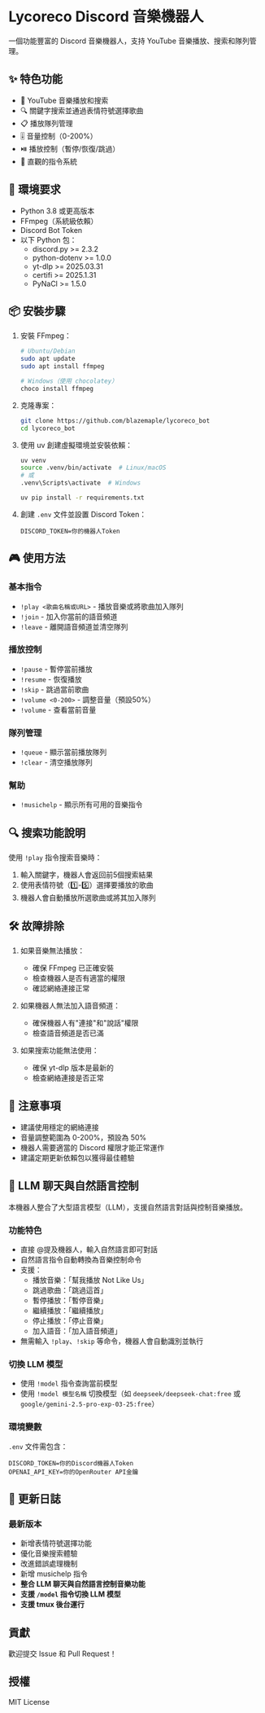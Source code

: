 # Lycoreco Discord 音樂機器人

一個功能豐富的 Discord 音樂機器人，支持 YouTube 音樂播放、搜索和隊列管理。

## ✨ 特色功能

- 🎵 YouTube 音樂播放和搜索
- 🔍 關鍵字搜索並通過表情符號選擇歌曲
- 📋 播放隊列管理
- 🎚️ 音量控制（0-200%）
- ⏯️ 播放控制（暫停/恢復/跳過）
- 🎯 直觀的指令系統

## 🔧 環境要求

- Python 3.8 或更高版本
- FFmpeg（系統級依賴）
- Discord Bot Token
- 以下 Python 包：
  - discord.py >= 2.3.2
  - python-dotenv >= 1.0.0
  - yt-dlp >= 2025.03.31
  - certifi >= 2025.1.31
  - PyNaCl >= 1.5.0

## 📦 安裝步驟

1. 安裝 FFmpeg：
   ```bash
   # Ubuntu/Debian
   sudo apt update
   sudo apt install ffmpeg

   # Windows（使用 chocolatey）
   choco install ffmpeg
   ```

2. 克隆專案：
   ```bash
   git clone https://github.com/blazemaple/lycoreco_bot
   cd lycoreco_bot
   ```

3. 使用 uv 創建虛擬環境並安裝依賴：
   ```bash
   uv venv
   source .venv/bin/activate  # Linux/macOS
   # 或
   .venv\Scripts\activate  # Windows
   
   uv pip install -r requirements.txt
   ```

4. 創建 `.env` 文件並設置 Discord Token：
   ```
   DISCORD_TOKEN=你的機器人Token
   ```

## 🎮 使用方法

### 基本指令
- `!play <歌曲名稱或URL>` - 播放音樂或將歌曲加入隊列
- `!join` - 加入你當前的語音頻道
- `!leave` - 離開語音頻道並清空隊列

### 播放控制
- `!pause` - 暫停當前播放
- `!resume` - 恢復播放
- `!skip` - 跳過當前歌曲
- `!volume <0-200>` - 調整音量（預設50%）
- `!volume` - 查看當前音量

### 隊列管理
- `!queue` - 顯示當前播放隊列
- `!clear` - 清空播放隊列

### 幫助
- `!musichelp` - 顯示所有可用的音樂指令

## 🔍 搜索功能說明

使用 `!play` 指令搜索音樂時：
1. 輸入關鍵字，機器人會返回前5個搜索結果
2. 使用表情符號（1️⃣-5️⃣）選擇要播放的歌曲
3. 機器人會自動播放所選歌曲或將其加入隊列

## 🛠️ 故障排除

1. 如果音樂無法播放：
   - 確保 FFmpeg 已正確安裝
   - 檢查機器人是否有適當的權限
   - 確認網絡連接正常

2. 如果機器人無法加入語音頻道：
   - 確保機器人有"連接"和"說話"權限
   - 檢查語音頻道是否已滿

3. 如果搜索功能無法使用：
   - 確保 yt-dlp 版本是最新的
   - 檢查網絡連接是否正常

## 📝 注意事項

- 建議使用穩定的網絡連接
- 音量調整範圍為 0-200%，預設為 50%
- 機器人需要適當的 Discord 權限才能正常運作
- 建議定期更新依賴包以獲得最佳體驗

## 🤖 LLM 聊天與自然語言控制

本機器人整合了大型語言模型（LLM），支援自然語言對話與控制音樂播放。

### 功能特色
- 直接 @提及機器人，輸入自然語言即可對話
- 自然語言指令自動轉換為音樂控制命令
- 支援：
  - 播放音樂：「幫我播放 Not Like Us」
  - 跳過歌曲：「跳過這首」
  - 暫停播放：「暫停音樂」
  - 繼續播放：「繼續播放」
  - 停止播放：「停止音樂」
  - 加入語音：「加入語音頻道」
- 無需輸入 `!play`、`!skip` 等命令，機器人會自動識別並執行

### 切換 LLM 模型
- 使用 `!model` 指令查詢當前模型
- 使用 `!model 模型名稱` 切換模型（如 `deepseek/deepseek-chat:free` 或 `google/gemini-2.5-pro-exp-03-25:free`）

### 環境變數
`.env` 文件需包含：
```
DISCORD_TOKEN=你的Discord機器人Token
OPENAI_API_KEY=你的OpenRouter API金鑰
```

## 🔄 更新日誌

### 最新版本
- 新增表情符號選擇功能
- 優化音樂搜索體驗
- 改進錯誤處理機制
- 新增 musichelp 指令
- **整合 LLM 聊天與自然語言控制音樂功能**
- **支援 `/model` 指令切換 LLM 模型**
- **支援 tmux 後台運行**

## 貢獻

歡迎提交 Issue 和 Pull Request！

## 授權

MIT License

